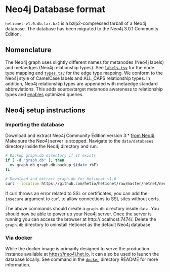 # Neo4j Database format

`hetionet-v1.0.db.tar.bz2` is a bzip2-compressed tarball of a Neo4j database. The database has been migrated to the Neo4j 3.0.1 Community Edition.

## Nomenclature

The Neo4j graph uses slightly different names for metanodes (Neo4j labels) and metaedges (Neo4j relationship types).
See [`labels.tsv`](labels.tsv) for the node type mapping and [`types.tsv`](types.tsv) for the edge type mapping.
We conform to the Neo4j style of CamelCase labels and ALL_CAPS relationship types.
In addition, Neo4j relationship types are appended with metaedge standard abbreviations.
This adds source/target metanode awareness to relationship types and [enables](https://thinklab.com/discussion/using-the-neo4j-graph-database-for-hetnets/112#6 "Query Optimization · Using the neo4j graph database for hetnets · Thinklab Discussion in Project Rephetio") optimized queries.

## Neo4j setup instructions

### Importing the database

Download and extract Neo4j Community Edition version 3.* [from Neo4j](http://neo4j.com/download/other-releases/ "Neo4j Releases").
Make sure the Neo4j server is stopped.
Navigate to the `data/databases` directory inside the Neo4j directory and run:

```sh
# Backup graph.db directory if it exists
if [ -d "graph.db" ]; then
  mv graph.db graph.db.backup_$(date +%F)
fi

# Download and extract graph.db for Hetionet v1.0
curl --location https://github.com/hetio/hetionet/raw/master/hetnet/neo4j/hetionet-v1.0.db.tar.bz2 | tar --extract --bzip2
```

If curl throws an error related to SSL or certificates,
you can add the `--insecure` argument to `curl` to allow connections to SSL sites without certs.

The above commands should create a `graph.db` directory inside `data`.
You should now be able to power up your Neo4j server.
Once the server is running you can access the browser at http://localhost:7474/.
Delete the `graph.db` directory to uninstall Hetionet as the default Neo4j database.

### Via docker

While the docker image is primarily designed to serve the production instance available at <https://neo4j.het.io>,
it can also be used to launch the database locally.
See command in the [`docker`](docker#running-the-docker) directory README for more information.
